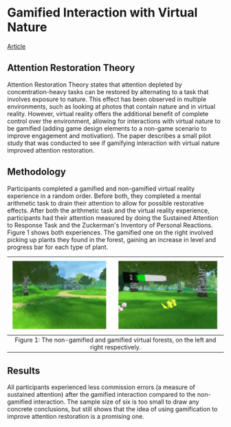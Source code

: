# Gamified Interaction with Virtual Nature
[Article](https://dl-acm-org.ezproxy.library.uvic.ca/doi/10.1145/3359996.3364708)

## Attention Restoration Theory
Attention Restoration Theory states that attention depleted by concentration-heavy tasks can be restored by alternating to a task that involves exposure to nature. This effect has been observed in multiple environments, such as looking at photos that contain nature and in virtual reality. However, virtual reality offers the additional benefit of complete control over the environment, allowing for interactions with virtual nature to be gamified (adding game design elements to a non-game scenario to improve engagement and motivation). The paper describes a small pilot study that was conducted to see if gamifying interaction with virtual nature improved attention restoration.

## Methodology
Participants completed a gamified and non-gamified virtual reality experience in a random order. Before both, they completed a mental arithmetic task to drain their attention to allow for possible restorative effects. After both the arithmetic task and the virtual reality experience, participants had their attention measured by doing the Sustained Attention to Response Task and the Zuckerman's Inventory of Personal Reactions. Figure 1 shows both experiences. The gamified one on the right involved picking up plants they found in the forest, gaining an increase in level and progress bar for each type of plant.

|![](Images/nature_vr.png)|
|:--:|
|Figure 1: The non-gamified and gamified virtual forests, on the left and right respectively.|

## Results
All participants experienced less commission errors (a measure of sustained attention) after the gamified interaction compared to the non-gamified interaction. The sample size of six is too small to draw any concrete conclusions, but still shows that the idea of using gamification to improve attention restoration is a promising one.